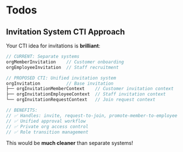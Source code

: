 # Todos

## **Invitation System CTI Approach**

Your CTI idea for invitations is **brilliant**:

```javascript
// CURRENT: Separate systems
orgMemberInvitation    // Customer onboarding  
orgEmployeeInvitation  // Staff recruitment

// PROPOSED CTI: Unified invitation system
orgInvitation          // Base invitation
├── orgInvitationMemberContext    // Customer invitation context
├── orgInvitationEmployeeContext  // Staff invitation context  
└── orgInvitationRequestContext   // Join request context

// BENEFITS:
// ✅ Handles: invite, request-to-join, promote-member-to-employee
// ✅ Unified approval workflow
// ✅ Private org access control
// ✅ Role transition management
```

This would be **much cleaner** than separate systems!
